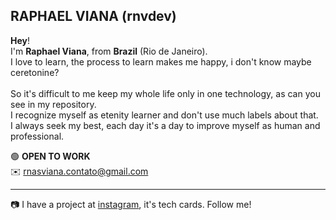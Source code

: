 RAPHAEL VIANA (rnvdev) <br>
---
**Hey**!<br> 
I'm **Raphael Viana**, from **Brazil** (Rio de Janeiro).<br>
I love to learn, the process to learn makes me happy, i don't know maybe ceretonine?<br><br>
So it's difficult to me keep my whole life only in one technology, as can you see in my repository.<br>
I recognize myself as etenity learner and don't use much labels about that.
<br>
I always seek my best, each day it's a day to improve myself as human and professional.
<br>

🟢 **OPEN TO WORK**<br>
✉️ rnasviana.contato@gmail.com

---

📷 I have a project at <a href="http://instagram.com/rnvdev">instagram</a>, it's tech cards. Follow me!
